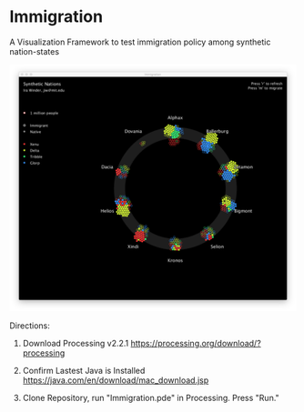 # Immigration
A Visualization Framework to test immigration policy among synthetic nation-states

![Screenshot](processPNGs/Viz4.png "Screenshot")

Directions:

1. Download Processing v2.2.1
https://processing.org/download/?processing

2. Confirm Lastest Java is Installed
https://java.com/en/download/mac_download.jsp

3. Clone Repository, run "Immigration.pde" in Processing. Press "Run."
